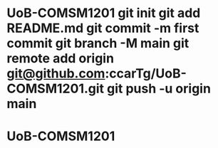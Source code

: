 # UoB-COMSM1201 git init git add README.md git commit -m first commit git branch -M main git remote add origin git@github.com:ccarTg/UoB-COMSM1201.git git push -u origin main
# UoB-COMSM1201
